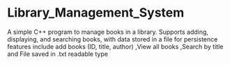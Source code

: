 # Library_Management_System
A simple C++ program to manage books in a library. Supports adding, displaying, and searching books, with data stored in a file for persistence features include add books (ID, title, author) ,View all books ,Search by title and File saved in .txt readable type 
